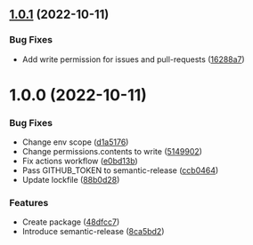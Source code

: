 ## [1.0.1](https://github.com/neet/abbyy-cloud-ocr-sdk.js/compare/v1.0.0...v1.0.1) (2022-10-11)


### Bug Fixes

* Add write permission for issues and pull-requests ([16288a7](https://github.com/neet/abbyy-cloud-ocr-sdk.js/commit/16288a780bccd90a400c78f521607aa69a87e005))

# 1.0.0 (2022-10-11)


### Bug Fixes

* Change env scope ([d1a5176](https://github.com/neet/abbyy-cloud-ocr-sdk.js/commit/d1a517610640efbf4384d2de540b0229ab6900f8))
* Change permissions.contents to write ([5149902](https://github.com/neet/abbyy-cloud-ocr-sdk.js/commit/5149902ed2829d2112d659021fcb0d0e12b4ad25))
* Fix actions workflow ([e0bd13b](https://github.com/neet/abbyy-cloud-ocr-sdk.js/commit/e0bd13b18ad5953c315b05937a59cea487484fde))
* Pass GITHUB_TOKEN to semantic-release ([ccb0464](https://github.com/neet/abbyy-cloud-ocr-sdk.js/commit/ccb0464a78f4c90c8fb42ed45fed0cb4c89205f9))
* Update lockfile ([88b0d28](https://github.com/neet/abbyy-cloud-ocr-sdk.js/commit/88b0d28e12e0f2641f6e602f9ec50d4902b4ac18))


### Features

* Create package ([48dfcc7](https://github.com/neet/abbyy-cloud-ocr-sdk.js/commit/48dfcc73e8ea83d945ec4e47a6cc2e7bbfca518e))
* Introduce semantic-release ([8ca5bd2](https://github.com/neet/abbyy-cloud-ocr-sdk.js/commit/8ca5bd298f32c14f71704ede9a0044cd4f28c928))
